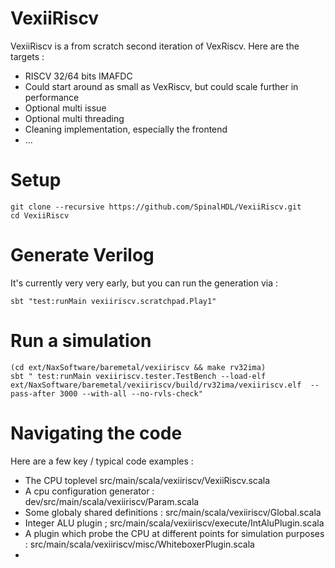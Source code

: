 # VexiiRiscv

VexiiRiscv is a from scratch second iteration of VexRiscv. Here are the targets : 

- RISCV 32/64 bits IMAFDC
- Could start around as small as VexRiscv, but could scale further in performance
- Optional multi issue
- Optional multi threading
- Cleaning implementation, especially the frontend
- ...

# Setup

```shell
git clone --recursive https://github.com/SpinalHDL/VexiiRiscv.git
cd VexiiRiscv
```

# Generate Verilog

It's currently very very early, but you can run the generation via : 

```shell
sbt "test:runMain vexiiriscv.scratchpad.Play1"
```

# Run a simulation

```shell
(cd ext/NaxSoftware/baremetal/vexiiriscv && make rv32ima)
sbt " test:runMain vexiiriscv.tester.TestBench --load-elf ext/NaxSoftware/baremetal/vexiiriscv/build/rv32ima/vexiiriscv.elf  --pass-after 3000 --with-all --no-rvls-check"
```

# Navigating the code

Here are a few key / typical code examples : 

- The CPU toplevel src/main/scala/vexiiriscv/VexiiRiscv.scala
- A cpu configuration generator : dev/src/main/scala/vexiiriscv/Param.scala
- Some globaly shared definitions : src/main/scala/vexiiriscv/Global.scala
- Integer ALU plugin ; src/main/scala/vexiiriscv/execute/IntAluPlugin.scala
- A plugin which probe the CPU at different points for simulation purposes : src/main/scala/vexiiriscv/misc/WhiteboxerPlugin.scala
- 
